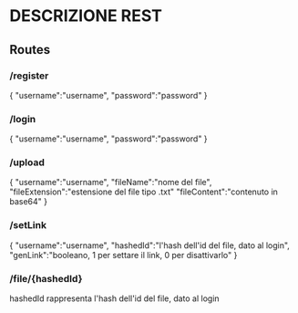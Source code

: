 # DESCRIZIONE REST #

## Routes ##

### /register ###
{
    "username":"username",
    "password":"password"
}

### /login ###
{
    "username":"username",
    "password":"password"
}

### /upload ###
{
    "username":"username",
    "fileName":"nome del file",
    "fileExtension":"estensione del file tipo .txt"
    "fileContent":"contenuto in base64"
}

### /setLink ###
{
    "username":"username",
    "hashedId":"l'hash dell'id del file, dato al login",
    "genLink":"booleano, 1 per settare il link, 0 per disattivarlo"
}

### /file/{hashedId} ###
hashedId rappresenta l'hash dell'id del file, dato al login
